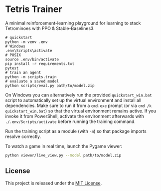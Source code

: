 
# Tetris Trainer

A minimal reinforcement-learning playground for learning to stack Tetrominoes
with PPO & Stable-Baselines3.

```
# quickstart
python -m venv .env
# Windows
.env\Scripts\activate
# POSIX
source .env/bin/activate
pip install -r requirements.txt
pytest
# train an agent
python -m scripts.train
# evaluate a saved model
python scripts/eval.py path/to/model.zip
```

On Windows you can alternatively run the provided `quickstart_win.bat`
script to automatically set up the virtual environment and install all
dependencies. Make sure to run it from a `cmd.exe` prompt (or via
`cmd /k quickstart_win.bat`) so that the virtual environment remains
active. If you invoke it from PowerShell, activate the environment
afterwards with `./.env/Scripts/activate` before running the training
command.

Run the training script as a module (with `-m`) so that package imports
resolve correctly.

To watch a game in real time, launch the Pygame viewer:

```bash
python viewer/live_view.py --model path/to/model.zip
```

## License

This project is released under the [MIT License](LICENSE).
